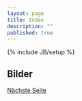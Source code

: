 ```yaml
---
layout: page
title: Index
description: ""
published: true
---
```


{% include JB/setup %}

## Bilder

[Nächste Seite](/meine-praxis/anfahrt/)

